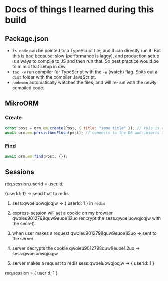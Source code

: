 # Docs of things I learned during this build

## Package.json

- `ts-node` can be pointed to a TypeScript file, and it can directly run it. But this is bad because: slow (performance is laggy), and production setup is always to compile to JS and then run that. So best practice would be to mimic that setup in dev.
- `tsc -w` run compiler for TypeScript with the `-w` (watch) flag. Spits out a `dist` folder with the compiler JavaScript.
- `nodemon` automatically watches the files, and will re-run with the newly compiled code.

## MikroORM

### Create

```javascript
const post = orm.em.create(Post, { title: "some title" }); // this is creating an object of the class Post (no DB interactions yet)
await orm.em.persistAndFlush(post); // connects to the DB and inserts this
```

### Find

```javascript
await orm.em.find(Post, {});
```

## Sessions

req.session.userId = user.id;

{userId: 1} -> send that to redis

1. sess:qwoeiuowqjoqjw -> { userId: 1 } in `redis`

2. express-session will set a cookie on my browser qwoieu9012798quw9euoe1i2uo (encrypt the sess:qwoeiuowqjoqjw with the secret)

3. when user makes a request
   qwoieu9012798quw9euoe1i2uo -> sent to the server

4. server decrypts the cookie
   qwoieu9012798quw9euoe1i2uo -> sess:qwoeiuowqjoqjw

5. server makes a request to redis
   sess:qwoeiuowqjoqjw -> { userId: 1 }

req.session = { userId: 1 }
